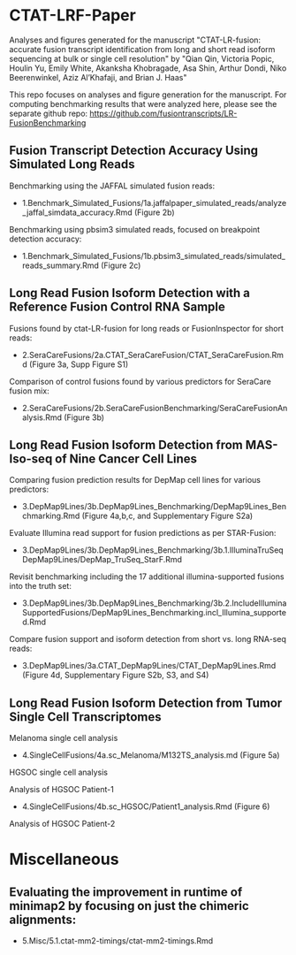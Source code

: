 # CTAT-LRF-Paper

Analyses and figures generated for the manuscript "CTAT-LR-fusion: accurate fusion transcript identification from long and short read isoform sequencing at bulk or single cell resolution" by "Qian Qin, Victoria Popic, Houlin Yu, Emily White, Akanksha Khobragade, Asa Shin, Arthur Dondi, Niko Beerenwinkel, Aziz Al’Khafaji, and Brian J. Haas"


This repo focuses on analyses and figure generation for the manuscript.  For computing benchmarking results that were analyzed here, please see the separate github repo: https://github.com/fusiontranscripts/LR-FusionBenchmarking
    

## Fusion Transcript Detection Accuracy Using Simulated Long Reads

Benchmarking using the JAFFAL simulated fusion reads: 
    
- 1.Benchmark_Simulated_Fusions/1a.jaffalpaper_simulated_reads/analyze_jaffal_simdata_accuracy.Rmd (Figure 2b)

Benchmarking using pbsim3 simulated reads, focused on breakpoint detection accuracy:
    
- 1.Benchmark_Simulated_Fusions/1b.pbsim3_simulated_reads/simulated_reads_summary.Rmd (Figure 2c)


## Long Read Fusion Isoform Detection with a Reference Fusion Control RNA Sample

Fusions found by ctat-LR-fusion for long reads or FusionInspector for short reads:

- 2.SeraCareFusions/2a.CTAT_SeraCareFusion/CTAT_SeraCareFusion.Rmd (Figure 3a, Supp Figure S1)

Comparison of control fusions found by various predictors for SeraCare fusion mix:

- 2.SeraCareFusions/2b.SeraCareFusionBenchmarking/SeraCareFusionAnalysis.Rmd (Figure 3b)

    
## Long Read Fusion Isoform Detection from MAS-Iso-seq of Nine Cancer Cell Lines

Comparing fusion prediction results for DepMap cell lines for various predictors:
    
- 3.DepMap9Lines/3b.DepMap9Lines_Benchmarking/DepMap9Lines_Benchmarking.Rmd (Figure 4a,b,c, and Supplementary Figure S2a)

Evaluate Illumina read support for fusion predictions as per STAR-Fusion:

- 3.DepMap9Lines/3b.DepMap9Lines_Benchmarking/3b.1.IlluminaTruSeqDepMap9Lines/DepMap_TruSeq_StarF.Rmd

Revisit benchmarking including the 17 additional illumina-supported fusions into the truth set:

- 3.DepMap9Lines/3b.DepMap9Lines_Benchmarking/3b.2.IncludeIlluminaSupportedFusions/DepMap9Lines_Benchmarking.incl_Illumina_supported.Rmd

Compare fusion support and isoform detection from short vs. long RNA-seq reads:
    
- 3.DepMap9Lines/3a.CTAT_DepMap9Lines/CTAT_DepMap9Lines.Rmd (Figure 4d, Supplementary Figure S2b, S3, and S4)


## Long Read Fusion Isoform Detection from Tumor Single Cell Transcriptomes

Melanoma single cell analysis

- 4.SingleCellFusions/4a.sc_Melanoma/M132TS_analysis.md (Figure 5a)

HGSOC single cell analysis

Analysis of HGSOC Patient-1
    
- 4.SingleCellFusions/4b.sc_HGSOC/Patient1_analysis.Rmd (Figure 6)

Analysis of HGSOC Patient-2



# Miscellaneous

## Evaluating the improvement in runtime of minimap2 by focusing on just the chimeric alignments:

-  5.Misc/5.1.ctat-mm2-timings/ctat-mm2-timings.Rmd


